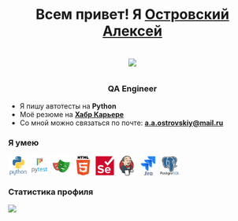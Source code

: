 <h1 align="center">Всем привет! Я <a href=
"https://ostrovskiyaa.github.io/CV/cv" target="_blank">Островский Алексей</a>

![](https://github.com/blackcater/blackcater/raw/main/images/Hi.gif) 
<h3 align="center"> QA Engineer </h3>

- Я пишу автотесты на **Python**
- Моё резюме на [**Хабр Карьере**](https://career.habr.com/alexeyostrovskiy)
- Со мной можно связаться по почте: **<a.a.ostrovskiy@mail.ru>**

### Я умею

<p align="left">
<img align="center" src="https://github.com/OstrovskiyAA/OstrovskiyAA/blob/main/icons/python-original-wordmark.svg"  height="40" width="40" />
<img align="center" src="https://github.com/OstrovskiyAA/OstrovskiyAA/blob/main/icons/pytest-original-wordmark.svg"  height="40" width="40" />
<img align="center" src="https://github.com/OstrovskiyAA/OstrovskiyAA/blob/main/icons/playwright-original.svg"  height="40" width="40" />
<img align="center" src="https://github.com/OstrovskiyAA/OstrovskiyAA/blob/main/icons/html5-original-wordmark.svg"  height="40" width="40" />
<img align="center" src="https://github.com/OstrovskiyAA/OstrovskiyAA/blob/main/icons/selenium-original.svg"  height="40" width="40" />
<img align="center" src="https://github.com/OstrovskiyAA/OstrovskiyAA/blob/main/icons/jenkins-original.svg"  height="40" width="40" />
<img align="center" src="https://github.com/OstrovskiyAA/OstrovskiyAA/blob/main/icons/jira-original-wordmark.svg"  height="40" width="40" />
<img align="center" src="https://github.com/OstrovskiyAA/OstrovskiyAA/blob/main/icons/postgresql-original-wordmark.svg"  height="40" width="40" />
</p>

### Статистика профиля

![](https://github-profile-summary-cards.vercel.app/api/cards/stats?username=ostrovskiyaa&theme=solarized_dark)
